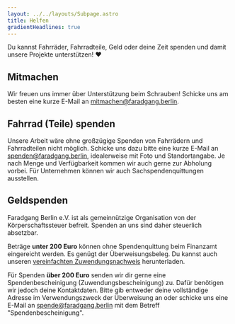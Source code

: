 ```yaml
---
layout: ../../layouts/Subpage.astro
title: Helfen
gradientHeadlines: true
---
```


Du kannst Fahrräder, Fahrradteile, Geld oder deine Zeit spenden und damit unsere Projekte unterstützen! ♥️

## Mitmachen

Wir freuen uns immer über Unterstützung beim Schrauben! Schicke uns am besten eine kurze E-Mail an mitmachen@faradgang.berlin.

## Fahrrad (Teile) spenden

Unsere Arbeit wäre ohne großzügige Spenden von Fahrrädern und Fahrradteilen nicht möglich. Schicke uns dazu bitte eine kurze E-Mail an spenden@faradgang.berlin, idealerweise mit Foto und Standortangabe. Je nach Menge und Verfügbarkeit kommen wir auch gerne zur Abholung vorbei. Für Unternehmen können wir auch Sachspendenquittungen ausstellen.

## Geldspenden

Faradgang Berlin e.V. ist als gemeinnützige Organisation von der Körperschaftssteuer befreit. Spenden an uns sind daher steuerlich absetzbar.

Beträge **unter 200 Euro** können ohne Spendenquittung beim Finanzamt eingereicht werden. Es genügt der Überweisungsbeleg. Du kannst auch unseren [vereinfachten Zuwendungsnachweis](.) herunterladen.

Für Spenden **über 200 Euro** senden wir dir gerne eine Spendenbescheinigung (Zuwendungsbescheinigung) zu. Dafür benötigen wir jedoch deine Kontaktdaten. Bitte gib entweder deine vollständige Adresse im Verwendungszweck der Überweisung an oder schicke uns eine E-Mail an spende@faradgang.berlin mit dem Betreff "Spendenbescheinigung".

